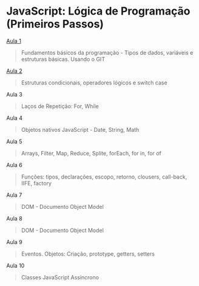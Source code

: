# JavaScript: Lógica de Programação (Primeiros Passos)

[Aula 1](https://github.com/marcelobarbieri/js_logica/tree/main/logica-de-programacao/aula01)

> Fundamentos básicos da programação - Tipos de dados, variáveis e estruturas básicas. Usando o GIT

[Aula 2](https://github.com/marcelobarbieri/js_logica/tree/main/logica-de-programacao/aula02)

> Estruturas condicionais, operadores lógicos e switch case

Aula 3

> Laços de Repetição: For, While

Aula 4

> Objetos nativos JavaScript - Date, String, Math

Aula 5

> Arrays, Filter, Map, Reduce, Splite, forEach, for in, for of

Aula 6

> Funções: tipos, declarações, escopo, retorno, clousers, call-back, IIFE, factory

Aula 7

> DOM - Documento Object Model

Aula 8

> DOM - Documento Object Model

Aula 9

> Eventos. Objetos: Criação, prototype, getters, setters

Aula 10

> Classes JavaScript Assíncrono
